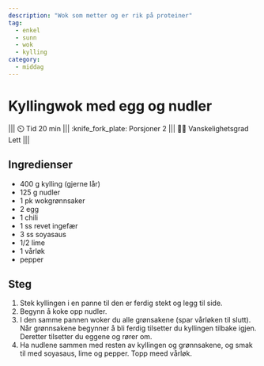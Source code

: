 ```yaml
---
description: "Wok som metter og er rik på proteiner"
tag:
  - enkel
  - sunn
  - wok
  - kylling
category:
  - middag
---
```


# Kyllingwok med egg og nudler

<!-- dprint-ignore-start -->
||| :timer_clock: Tid
20 min
||| :knife_fork_plate: Porsjoner
2
||| :cook: Vanskelighetsgrad
Lett
|||
<!-- dprint-ignore-end -->

## Ingredienser

- 400 g kylling (gjerne lår)
- 125 g nudler
- 1 pk wokgrønnsaker
- 2 egg
- 1 chili
- 1 ss revet ingefær
- 3 ss soyasaus
- 1/2 lime
- 1 vårløk
- pepper

## Steg

1. Stek kyllingen i en panne til den er ferdig stekt og legg til side.
2. Begynn å koke opp nudler.
3. I den samme pannen woker du alle grønsakene (spar vårløken til slutt). Når
   grønnsakene begynner å bli ferdig tilsetter du kyllingen tilbake igjen. Deretter
   tilsetter du eggene og rører om.
4. Ha nudlene sammen med resten av kyllingen og grønnsakene, og smak til med soyasaus,
   lime og pepper. Topp meed vårløk.
